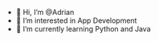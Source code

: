 - 👋 Hi, I’m @Adrian
- 👀 I’m interested in App Development
- 🌱 I’m currently learning Python and Java

<!---
AdrianCodeM1/AdrianCodeM1 is a ✨ special ✨ repository because its `README.md` (this file) appears on your GitHub profile.
You can click the Preview link to take a look at your changes.
--->
